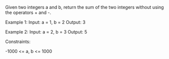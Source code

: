 Given two integers a and b, return the sum of the two integers without using the operators + and -.

 

Example 1:
    Input: a = 1, b = 2
    Output: 3

Example 2:
    Input: a = 2, b = 3
    Output: 5
 

Constraints:

-1000 <= a, b <= 1000